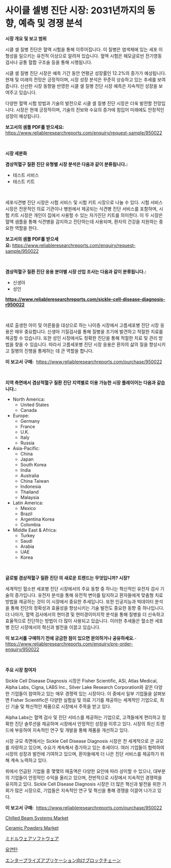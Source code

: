 <p><h1>사이클 셀병 진단 시장: 2031년까지의 동향, 예측 및 경쟁 분석</h1></p><p><strong>시장 개요 및 보고 범위</strong></p>
<p><p>시클 셀 질병 진단은 혈액 시험을 통해 이루어집니다. 이 질병은 염색체에 있는 세포 이형성을 일으키는 유전적 이상으로 알려져 있습니다. 혈액 시험은 헤모글로빈 전기영동 검사나 공통 혈합 구조술 등을 통해 시행됩니다.</p><p>시클 셀 질병 진단 시장은 예측 기간 동안 연평균 성장률인 12.2%의 증가가 예상됩니다. 현재 및 미래의 전망은 긍정적이며, 시장 성장 분석은 꾸준히 상승하고 있는 추세를 보여줍니다. 신선한 시장 동향을 반영한 시클 셀 질병 진단 시장 예측은 지속적인 성장을 보여주고 있습니다.</p><p>다양한 혈액 시험 방법과 기술의 발전으로 시클 셀 질병 진단 시장은 더욱 발전할 전망입니다. 시장은 현재 긍정적이며, 기술의 진보와 수요의 증가에 힘입어 미래에도 안정적인 성장이 예상됩니다.</p></p>
<p><strong>보고서의 샘플 PDF를 받으세요:</strong> <a href="https://www.reliableresearchreports.com/enquiry/request-sample/950022">https://www.reliableresearchreports.com/enquiry/request-sample/950022</a></p>
<p>&nbsp;</p>
<p><strong>시장 세분화</strong></p>
<p><strong>겸상적혈구 질환 진단 유형별 시장 분석은 다음과 같이 분류됩니다.:</strong></p>
<p><ul><li>테스트 서비스</li><li>테스트 키트</li></ul></p>
<p>&nbsp;</p>
<p><p>세포식견병 진단 시장은 시험 서비스 및 시험 키트 시장으로 나눌 수 있다. 시험 서비스 시장은 전문적인 의료 기관이나 병원에서 제공되는 식견병 진단 서비스를 포함하며, 시험 키트 시장은 개인이 집에서 사용할 수 있는 자가진단 키트를 의미한다. 이 두 시장은 혈액 샘플을 통해 식견병을 감지하고 진단하는데 사용되며, 환자의 건강을 지원하는 중요한 역할을 한다.</p></p>
<p><strong>보고서의 샘플 PDF를 받으세요:</strong>&nbsp;<a href="https://www.reliableresearchreports.com/enquiry/request-sample/950022">https://www.reliableresearchreports.com/enquiry/request-sample/950022</a></p>
<p>&nbsp;</p>
<p><strong> 겸상적혈구 질환 진단 응용 분야별 시장 산업 조사는 다음과 같이 분류됩니다.:</strong></p>
<p><ul><li>신생아</li><li>성인</li></ul></p>
<p><strong><a href="https://www.reliableresearchreports.com/sickle-cell-disease-diagnosis-r950022">https://www.reliableresearchreports.com/sickle-cell-disease-diagnosis-r950022</a></strong></p>
<p>&nbsp;</p>
<p><p>새로 출생한 아이 및 어른들을 대상으로 하는 나이층 시장에서 고름세포병 진단 시장 응용은 매우 중요합니다. 신생아 기질검사를 통해 질병을 조기에 발견하고 적절한 치료를 제공할 수 있습니다. 또한 성인 시장에서도 정확한 진단을 통해 적절한 치료 및 관리 방법을 찾을 수 있습니다. 따라서 고름세포병 진단 시장 응용은 환자의 삶의 질을 향상시키고 질병의 진행을 통제하는 데 큰 역할을 합니다.</p></p>
<p><strong>이 보고서 구매:</strong>&nbsp; <a href="https://www.reliableresearchreports.com/purchase/950022">https://www.reliableresearchreports.com/purchase/950022</a></p>
<p>&nbsp;</p>
<p><strong>지역 측면에서 겸상적혈구 질환 진단 지역별로 이용 가능한 시장 플레이어는 다음과 같습니다.:</strong></p>
<p><ul>
    <li>
        North America:
        <ul>
            <li>United States</li>
            <li>Canada</li>
        </ul>
    </li>
    <li>
        Europe:
        <ul>
            <li>Germany</li>
            <li>France</li>
            <li>U.K.</li>
            <li>Italy</li>
            <li>Russia</li>
        </ul>
    </li>
    <li>
        Asia-Pacific:
        <ul>
            <li>China</li>
            <li>Japan</li>
            <li>South Korea</li>
            <li>India</li>
            <li>Australia</li>
            <li>China Taiwan</li>
            <li>Indonesia</li>
            <li>Thailand</li>
            <li>Malaysia</li>
        </ul>
    </li>
    <li>
        Latin America:
        <ul>
            <li>Mexico</li>
            <li>Brazil</li>
            <li>Argentina Korea</li>
            <li>Colombia</li>
        </ul>
    </li>
    <li>
        Middle East & Africa:
        <ul>
            <li>Turkey</li>
            <li>Saudi</li>
            <li>Arabia</li>
            <li>UAE</li>
            <li>Korea</li>
        </ul>
    </li>
    </ul></p>
<p>&nbsp;</p>
<p><strong>글로벌 겸상적혈구 질환 진단 의 새로운 트렌드는 무엇입니까? 시장?</strong></p>
<p><p>세계적인 혈소판 세포병 진단 시장에서의 주요 동향 중 하나는 혁신적인 유전자 검사 기술의 증가입니다. 유전자 분석을 통해 유전적 변이를 탐지하고 환자들에게 맞춤형 치료 방법을 제공하는 것이 이 시장에서 중요한 추세입니다. 또한 인공지능과 빅데이터 분석을 통해 진단의 정확성과 효율성을 향상시키는 기술 발전도 중요한 동향 중 하나입니다. 더 나아가, 혈액 검사에서의 현미경 및 현미경이미지학 분석을 통해 질병을 더 신속하고 효율적으로 진단하는 방법이 더 많이 사용되고 있습니다. 이러한 추세들은 혈소판 세포병 진단 시장에서의 혁신과 발전을 이끌고 있습니다.</p></p>
<p><strong>이 보고서를 구매하기 전에 궁금한 점이 있으면 문의하거나 공유하세요.</strong>- <a href="https://www.reliableresearchreports.com/enquiry/pre-order-enquiry/950022">https://www.reliableresearchreports.com/enquiry/pre-order-enquiry/950022</a></p>
<p>&nbsp;</p>
<p><strong>주요 시장 참여자</strong></p>
<p><p>Sickle Cell Disease Diagnosis 시장은 Fisher Scientific, ASI, Atlas Medical, Alpha Labs, Cigna, LABS Inc., Silver Lake Research Corporation와 같은 다양한 기업들이 참여하고 있는 매우 경쟁력 있는 시장이다. 이 중에서 일부 기업들을 살펴보면 Fisher Scientific은 다양한 실험실 및 의료 기기를 제공하는 세계적인 기업으로, 최신 기술 및 혁신적인 제품으로 시장에서 주목을 받고 있다.</p><p>Alpha Labs는 혈액 검사 및 진단 서비스를 제공하는 기업으로, 고객들에게 편리하고 정확한 진단 솔루션을 제공하며 시장에서 안정적인 성장을 이루고 있다. 시장의 최신 트렌드에 부응하여 지속적인 연구 및 개발을 통해 제품을 개선하고 있다.</p><p>시장 규모 측면에서는 Sickle Cell Disease Diagnosis 시장은 전 세계적으로 큰 규모를 자랑하고 있으며, 수요가 계속해서 증가하고 있는 추세이다. 여러 기업들이 협력하여 시장의 성장과 발전에 기여하고 있으며, 환자들에게 더 나은 진단 서비스를 제공하기 위해 계속 노력하고 있다.</p><p>위에서 언급된 기업들 중 몇몇의 매출액은 다양한 요인에 따라 상이할 수 있으나, 대부분의 기업들이 안정적인 수익을 올리고 있으며, 전반적으로 시장에서 지속적인 경쟁력을 유지하고 있다. Sickle Cell Disease Diagnosis 시장은 더 많은 혁신과 발전을 위한 기회가 많은 시장으로, 기업들은 지속적인 연구 및 혁신을 통해 경쟁을 이끌어 나가고 있다.</p></p>
<p><strong>이 보고서 구매:</strong>&nbsp;&nbsp;<a href="https://www.reliableresearchreports.com/purchase/950022">https://www.reliableresearchreports.com/purchase/950022</a></p>
<p><p><a href="https://github.com/mahnoor2003/Market-Research-Report-List-3/blob/main/chilled-beam-systems-market.md">Chilled Beam Systems Market</a></p><p><a href="https://issuu.com/reportprime-2/docs/ceramic-powders-market-size-2030.pptx">Ceramic Powders Market</a></p><p><a href="https://github.com/ksxzwxabcuynh011/Market-Research-Report-List-1/blob/main/178224520897.md">ミドルウェアソフトウェア</a></p><p><a href="https://github.com/vskv4779xr1/Market-Research-Report-List-1/blob/main/130795219398.md">유연탄</a></p><p><a href="https://medium.com/@shade463/%E3%82%A8%E3%83%B3%E3%82%BF%E3%83%BC%E3%83%97%E3%83%A9%E3%82%A4%E3%82%BA%E3%82%A2%E3%83%97%E3%83%AA%E3%82%B1%E3%83%BC%E3%82%B7%E3%83%A7%E3%83%B3%E5%90%91%E3%81%91%E3%81%AE%E3%83%96%E3%83%AD%E3%83%83%E3%82%AF%E3%83%81%E3%82%A7%E3%83%BC%E3%83%B3%E5%B8%82%E5%A0%B4-%E7%AB%B6%E4%BA%89%E5%88%86%E6%9E%90-%E5%B8%82%E5%A0%B4%E5%8B%95%E5%90%91-2031%E5%B9%B4%E3%81%BE%E3%81%A7%E3%81%AE%E4%BA%88%E6%B8%AC-3bcde2f4cfdc">エンタープライズアプリケーション向けブロックチェーン</a></p></p>